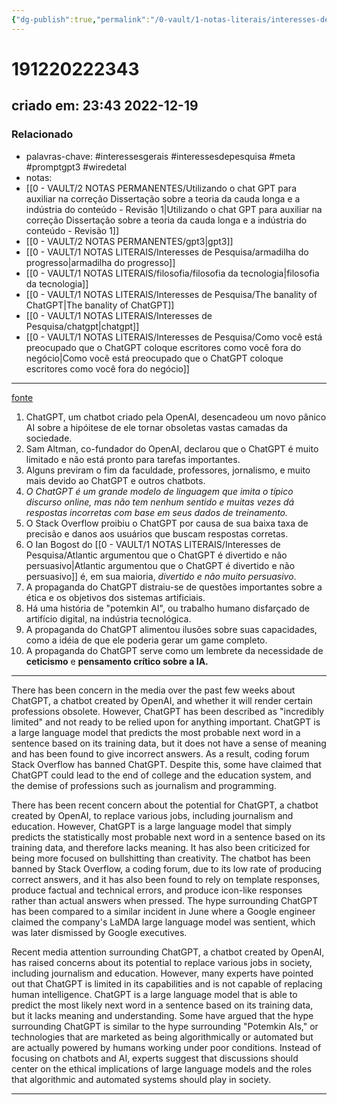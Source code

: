 ```yaml
---
{"dg-publish":true,"permalink":"/0-vault/1-notas-literais/interesses-de-pesquisa/chat-gpt-na-vice/","tags":["interessesgerais","interessesdepesquisa","meta","promptgpt3","wiredetal"],"dgHomeLink":true,"dgShowLocalGraph":true,"dgShowFileTree":true,"dgEnableSearch":true}
---
```


# 191220222343
## criado em: 23:43 2022-12-19

### Relacionado
- palavras-chave:  #interessesgerais  #interessesdepesquisa #meta #promptgpt3  #wiredetal 
- notas: 
- [[0 - VAULT/2 NOTAS PERMANENTES/Utilizando o chat GPT para auxiliar na correção Dissertação sobre a teoria da cauda longa e a indústria do conteúdo - Revisão 1\|Utilizando o chat GPT para auxiliar na correção Dissertação sobre a teoria da cauda longa e a indústria do conteúdo - Revisão 1]]
- [[0 - VAULT/2 NOTAS PERMANENTES/gpt3\|gpt3]]
- [[0 - VAULT/1 NOTAS LITERAIS/Interesses de Pesquisa/armadilha do progresso\|armadilha do progresso]]
- [[0 - VAULT/1 NOTAS LITERAIS/filosofia/filosofia da tecnologia\|filosofia da tecnologia]]
- [[0 - VAULT/1 NOTAS LITERAIS/Interesses de Pesquisa/The banality of ChatGPT\|The banality of ChatGPT]]
- [[0 - VAULT/1 NOTAS LITERAIS/Interesses de Pesquisa/chatgpt\|chatgpt]]
- [[0 - VAULT/1 NOTAS LITERAIS/Interesses de Pesquisa/Como você está preocupado que o ChatGPT coloque escritores como você fora do negócio\|Como você está preocupado que o ChatGPT coloque escritores como você fora do negócio]]
---
[fonte](https://www.vice.com/en/article/bvmk9m/everybody-please-calm-down-about-chatgpt)
1.  ChatGPT, um chatbot criado pela OpenAI, desencadeou um novo pânico AI sobre a hipóitese de ele tornar obsoletas vastas camadas da sociedade.
2.  Sam Altman, co-fundador do OpenAI, declarou que o ChatGPT é muito limitado e não está pronto para tarefas importantes.
3.  Alguns previram o fim da faculdade, professores, jornalismo, e muito mais devido ao ChatGPT e outros chatbots.
4.  *O ChatGPT é um grande modelo de linguagem que imita o típico discurso online, mas não tem nenhum sentido e muitas vezes dá respostas incorretas com base em seus dados de treinamento.*
5.  O Stack Overflow proibiu o ChatGPT por causa de sua baixa taxa de precisão e danos aos usuários que buscam respostas corretas.
6.  O Ian Bogost do [[0 - VAULT/1 NOTAS LITERAIS/Interesses de Pesquisa/Atlantic argumentou que o ChatGPT é divertido e não persuasivo\|Atlantic argumentou que o ChatGPT é divertido e não persuasivo]] é, em sua maioria, *divertido e não muito persuasivo*. 
7.  A propaganda do ChatGPT distraiu-se de questões importantes sobre a ética e os objetivos dos sistemas artificiais.
8.  Há uma história de "potemkin AI", ou trabalho humano disfarçado de artifício digital, na indústria tecnológica.
9.  A propaganda do ChatGPT alimentou ilusões sobre suas capacidades, como a idéia de que ele poderia gerar um game completo.
10.  A propaganda do ChatGPT serve como um lembrete da necessidade de **ceticismo** e **pensamento crítico sobre a IA.**

---
There has been concern in the media over the past few weeks about ChatGPT, a chatbot created by OpenAI, and whether it will render certain professions obsolete. However, ChatGPT has been described as "incredibly limited" and not ready to be relied upon for anything important. ChatGPT is a large language model that predicts the most probable next word in a sentence based on its training data, but it does not have a sense of meaning and has been found to give incorrect answers. As a result, coding forum Stack Overflow has banned ChatGPT. Despite this, some have claimed that ChatGPT could lead to the end of college and the education system, and the demise of professions such as journalism and programming.

There has been recent concern about the potential for ChatGPT, a chatbot created by OpenAI, to replace various jobs, including journalism and education. However, ChatGPT is a large language model that simply predicts the statistically most probable next word in a sentence based on its training data, and therefore lacks meaning. It has also been criticized for being more focused on bullshitting than creativity. The chatbot has been banned by Stack Overflow, a coding forum, due to its low rate of producing correct answers, and it has also been found to rely on template responses, produce factual and technical errors, and produce icon-like responses rather than actual answers when pressed. The hype surrounding ChatGPT has been compared to a similar incident in June where a Google engineer claimed the company's LaMDA large language model was sentient, which was later dismissed by Google executives.

Recent media attention surrounding ChatGPT, a chatbot created by OpenAI, has raised concerns about its potential to replace various jobs in society, including journalism and education. However, many experts have pointed out that ChatGPT is limited in its capabilities and is not capable of replacing human intelligence. ChatGPT is a large language model that is able to predict the most likely next word in a sentence based on its training data, but it lacks meaning and understanding. Some have argued that the hype surrounding ChatGPT is similar to the hype surrounding "Potemkin AIs," or technologies that are marketed as being algorithmically or automated but are actually powered by humans working under poor conditions. Instead of focusing on chatbots and AI, experts suggest that discussions should center on the ethical implications of large language models and the roles that algorithmic and automated systems should play in society.

---